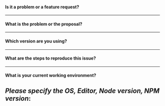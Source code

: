 #### Is it a problem or a feature request?
-----------------------------------------------------------




#### What is the problem or the proposal?
-----------------------------------------------------------




#### Which version are you using?
-----------------------------------------------------------




#### What are the steps to reproduce this issue?
-----------------------------------------------------------




#### What is your current working environment?

*Please specify the OS, Editor, Node version, NPM version*:
-----------------------------------------------------------
